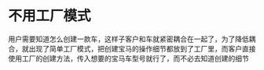 # 不用工厂模式

用户需要知道怎么创建一款车，这样子客户和车就紧密耦合在一起了，为了降低耦合，就出现了简单工厂模式，把创建宝马的操作细节都放到了工厂里，而客户直接使用工厂的创建方法，传入想要的宝马车型号就行了，而不必去知道创建的细节